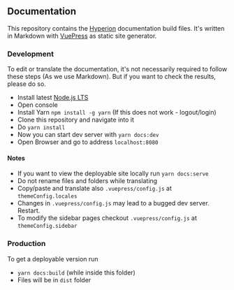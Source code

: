## Documentation
This repository contains the [Hyperion](https://github.com/hyperion-project/hyperion.ng) documentation build files. It's written in Markdown with [VuePress](https://vuepress.vuejs.org/) as static site generator.

### Development
To edit or translate the documentation, it's not necessarily required to follow these steps (As we use Markdown). But if you want to check the results, please do so.
 - Install latest [Node.js LTS](https://nodejs.org/en/)
 - Open console
 - Install Yarn `npm install -g yarn` (If this does not work - logout/login)
 - Clone this repository and navigate into it
 - Do `yarn install`
 - Now you can start dev server with `yarn docs:dev`
 - Open Browser and go to address `localhost:8080`

#### Notes
 - If you want to view the deployable site locally run `yarn docs:serve`
 - Do not rename files and folders while translating
 - Copy/paste and translate also `.vuepress/config.js` at `themeConfig.locales`
 - Changes in `.vuepress/config.js` may lead to a bugged dev server. Restart.
 - To modify the sidebar pages checkout `.vuepress/config.js` at `themeConfig.sidebar`

### Production
To get a deployable version run
 - `yarn docs:build` (while inside this folder)
 - Files will be in `dist` folder
